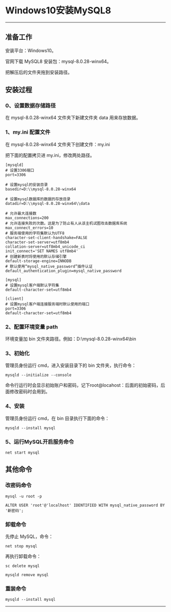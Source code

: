 # Windows10安装MySQL8

---

## 准备工作

安装平台：Windows10。

官网下载 MySQL8 安装包：mysql-8.0.28-winx64。

把解压后的文件夹拖到安装路径。

## 安装过程

### 0、设置数据存储路径

在 mysql-8.0.28-winx64 文件夹下新建文件夹 data 用来存放数据。

### 1、my.ini 配置文件

在 mysql-8.0.28-winx64 文件夹下创建文件：my.ini

把下面的配置拷贝进 my.ini，修改两处路径。

```
[mysqld]
# 设置3306端口
port=3306

# 设置mysql的安装目录
basedir=D:\\mysql-8.0.28-winx64

# 设置mysql数据库的数据的存放目录
datadir=D:\\mysql-8.0.28-winx64\\data

# 允许最大连接数
max_connections=200
# 允许连接失败的次数。这是为了防止有人从该主机试图攻击数据库系统
max_connect_errors=10
# 服务端使用的字符集默认为UTF8
character-set-client-handshake=FALSE
character-set-server=utf8mb4
collation-server=utf8mb4_unicode_ci
init_connect='SET NAMES utf8mb4'
# 创建新表时将使用的默认存储引擎
default-storage-engine=INNODB
# 默认使用“mysql_native_password”插件认证
default_authentication_plugin=mysql_native_password

[mysql]
# 设置mysql客户端默认字符集
default-character-set=utf8mb4

[client]
# 设置mysql客户端连接服务端时默认使用的端口
port=3306
default-character-set=utf8mb4
```

### 2、配置环境变量 path

环境变量加 bin 文件夹路径。例如：D:\mysql-8.0.28-winx64\bin

### 3、初始化

管理员身份运行 cmd，进入安装目录下的 bin 文件夹，执行命令：

```
mysqld --initialize --console
```

命令行运行时会显示初始账户和密码，记下root@locahost：后面的初始密码，后面修改密码时会用到。

### 4、安装

管理员身份运行 cmd，在 bin 目录执行下面的命令：

```
mysqld --install mysql
```

### 5、运行MySQL开启服务命令

```
net start mysql
```

## 其他命令

### 改密码命令

```
mysql -u root -p
```

```
ALTER USER 'root'@'localhost' IDENTIFIED WITH mysql_native_password BY '新密码';
```

### 卸载命令

先停止 MySQL，命令：

```
net stop mysql
```

再执行卸载命令：

```
sc delete mysql
```

```
mysqld remove mysql
```

### 重装命令

```
mysqld --install mysql
```

---


